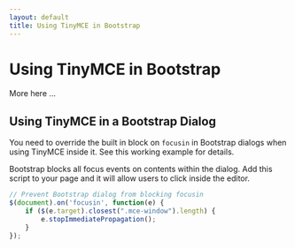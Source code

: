 ```yaml
---
layout: default
title: Using TinyMCE in Bootstrap
---
```


# Using TinyMCE in Bootstrap

More here
...


## Using TinyMCE in a Bootstrap Dialog

You need to override the built in block on `focusin` in Bootstrap dialogs when using TinyMCE inside it. See this working example for details.

Bootstrap blocks all focus events on contents within the dialog. Add this script to your page and it will allow users to click inside the editor.

```js
// Prevent Bootstrap dialog from blocking focusin
$(document).on('focusin', function(e) {
    if ($(e.target).closest(".mce-window").length) {
        e.stopImmediatePropagation();
    }
});
```